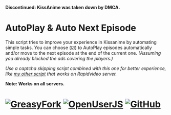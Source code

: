 **Discontinued: KissAnime was taken down by DMCA.**

# AutoPlay & Auto Next Episode
This script tries to improve your experience in Kissanime by automating simple tasks.
You can choose (☑) to AutoPlay episodes automatically and/or move to the next episode at the end of the current one. *(Assuming you already blocked the ads covering the players.)*

*Use a captcha skipping script combined with this one for better experience, like [my other script][1] that works on Rapidvideo server.*

**Note: Works on all servers.**

# [![GreasyFork][b1]][l1] [![OpenUserJS][b2]][l2] [![GitHub][b3]][l3]


  [1]: https://greasyfork.org/scripts/369048
  
  [b1]: https://img.shields.io/badge/Install-GreasyFork-red.svg?longCache=true&style=for-the-badge&
  [b2]: https://img.shields.io/badge/Install-OpenUserJS-blue.svg?longCache=true&style=for-the-badge
  [b3]: https://img.shields.io/badge/Install-GitHub-lightgrey.svg?longCache=true&style=for-the-badge

  [l1]: https://greasyfork.org/en/scripts/35999-kissanime-autoplay-auto-next-episode
  [l2]: https://openuserjs.org/scripts/eskander/[KissAnime]_AutoPlay_Auto_Next_Episode
  [l3]: https://github.com/eskander/userscripts-collection/raw/master/KissAnime%20AutoPlay%20and%20Auto%20Next%20Episode/autoplay_and_autonext_episode.user.js
